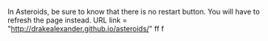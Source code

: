 In Asteroids, be sure to know that there is no restart button. You will have to refresh the page instead.
URL link = "http://drakealexander.github.io/asteroids/"
ff
f
